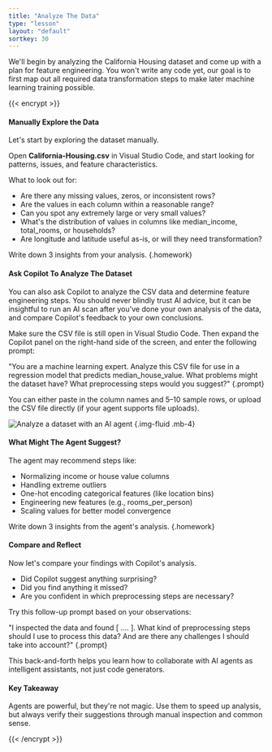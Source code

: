 ```yaml
---
title: "Analyze The Data"
type: "lesson"
layout: "default"
sortkey: 30
---
```


We'll begin by analyzing the California Housing dataset and come up with a plan for feature engineering. You won't write any code yet, our goal is to first map out all required data transformation steps to make later machine learning training possible.

{{< encrypt >}}

#### Manually Explore the Data

Let's start by exploring the dataset manually.

Open **California-Housing.csv** in Visual Studio Code, and start looking for patterns, issues, and feature characteristics.

What to look out for:

-    Are there any missing values, zeros, or inconsistent rows?
-    Are the values in each column within a reasonable range?
-    Can you spot any extremely large or very small values?
-    What's the distribution of values in columns like median_income, total_rooms, or households?
-    Are longitude and latitude useful as-is, or will they need transformation?

Write down 3 insights from your analysis.
{.homework}

#### Ask Copilot To Analyze The Dataset

You can also ask Copilot to analyze the CSV data and determine feature engineering steps. You should never blindly trust AI advice, but it can be insightful to run an AI scan after you've done your own analysis of the data, and compare Copilot's feedback to your own conclusions. 

Make sure the CSV file is still open in Visual Studio Code. Then expand the Copilot panel on the right-hand side of the screen, and enter the following prompt:

"You are a machine learning expert. Analyze this CSV file for use in a regression model that predicts median_house_value. What problems might the dataset have? What preprocessing steps would you suggest?"
{.prompt}

You can either paste in the column names and 5–10 sample rows, or upload the CSV file directly (if your agent supports file uploads).

![Analyze a dataset with an AI agent](../img/analyze.jpg)
{.img-fluid .mb-4}

#### What Might The Agent Suggest?

The agent may recommend steps like:

-    Normalizing income or house value columns
-    Handling extreme outliers
-    One-hot encoding categorical features (like location bins)
-    Engineering new features (e.g., rooms_per_person)
-    Scaling values for better model convergence

Write down 3 insights from the agent's analysis.
{.homework}

#### Compare and Reflect

Now let's compare your findings with Copilot's analysis.

-    Did Copilot suggest anything surprising?
-    Did you find anything it missed?
-    Are you confident in which preprocessing steps are necessary?

Try this follow-up prompt based on your observations:

"I inspected the data and found [ .... ]. What kind of preprocessing steps should I use to process this data? And are there any challenges I should take into account?"
{.prompt}

This back-and-forth helps you learn how to collaborate with AI agents as intelligent assistants, not just code generators.

#### Key Takeaway

Agents are powerful, but they're not magic. Use them to speed up analysis, but always verify their suggestions through manual inspection and common sense.

{{< /encrypt >}}